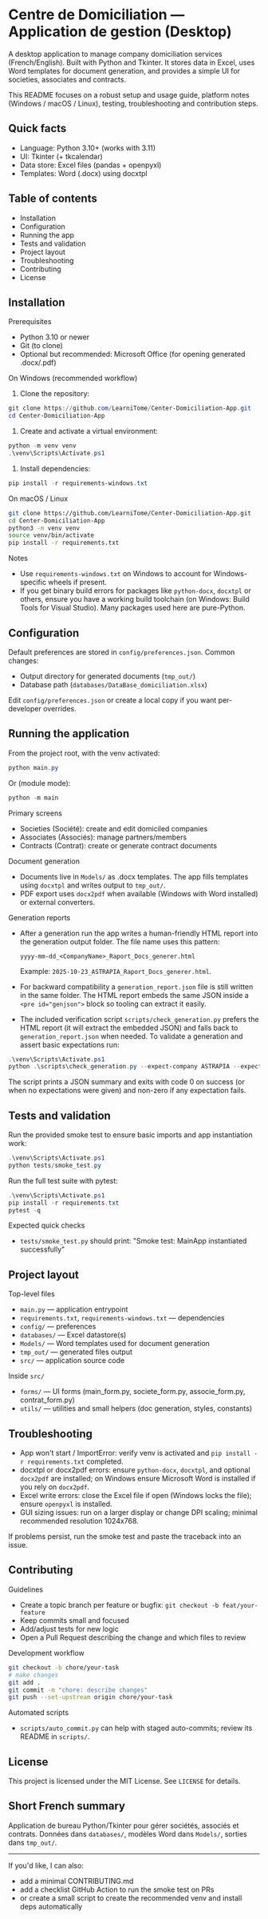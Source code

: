 ﻿# Centre de Domiciliation — Application de gestion (Desktop)

A desktop application to manage company domiciliation services (French/English). Built with Python and Tkinter. It stores data in Excel, uses Word templates for document generation, and provides a simple UI for societies, associates and contracts.

This README focuses on a robust setup and usage guide, platform notes (Windows / macOS / Linux), testing, troubleshooting and contribution steps.

## Quick facts

- Language: Python 3.10+ (works with 3.11)
- UI: Tkinter (+ tkcalendar)
- Data store: Excel files (pandas + openpyxl)
- Templates: Word (.docx) using docxtpl

## Table of contents

- Installation
- Configuration
- Running the app
- Tests and validation
- Project layout
- Troubleshooting
- Contributing
- License

## Installation

Prerequisites

- Python 3.10 or newer
- Git (to clone)
- Optional but recommended: Microsoft Office (for opening generated .docx/.pdf)

On Windows (recommended workflow)

1. Clone the repository:

```powershell
git clone https://github.com/LearniTome/Center-Domiciliation-App.git
cd Center-Domiciliation-App
```

1. Create and activate a virtual environment:

```powershell
python -m venv venv
.\venv\Scripts\Activate.ps1
```

1. Install dependencies:

```powershell
pip install -r requirements-windows.txt
```

On macOS / Linux

```bash
git clone https://github.com/LearniTome/Center-Domiciliation-App.git
cd Center-Domiciliation-App
python3 -m venv venv
source venv/bin/activate
pip install -r requirements.txt
```

Notes

- Use `requirements-windows.txt` on Windows to account for Windows-specific wheels if present.
- If you get binary build errors for packages like `python-docx`, `docxtpl` or others, ensure you have a working build toolchain (on Windows: Build Tools for Visual Studio). Many packages used here are pure-Python.

## Configuration

Default preferences are stored in `config/preferences.json`. Common changes:

- Output directory for generated documents (`tmp_out/`)
- Database path (`databases/DataBase_domiciliation.xlsx`)

Edit `config/preferences.json` or create a local copy if you want per-developer overrides.

## Running the application

From the project root, with the venv activated:

```powershell
python main.py
```

Or (module mode):

```powershell
python -m main
```

Primary screens

- Societies (Société): create and edit domiciled companies
- Associates (Associés): manage partners/members
- Contracts (Contrat): create or generate contract documents

Document generation

- Documents live in `Models/` as .docx templates. The app fills templates using `docxtpl` and writes output to `tmp_out/`.
- PDF export uses `docx2pdf` when available (Windows with Word installed) or external converters.

Generation reports

- After a generation run the app writes a human-friendly HTML report into the generation output folder. The file name uses this pattern:

  `yyyy-mm-dd_<CompanyName>_Raport_Docs_generer.html`

  Example: `2025-10-23_ASTRAPIA_Raport_Docs_generer.html`.

- For backward compatibility a `generation_report.json` file is still written in the same folder. The HTML report embeds the same JSON inside a `<pre id="genjson">` block so tooling can extract it easily.

- The included verification script `scripts/check_generation.py` prefers the HTML report (it will extract the embedded JSON) and falls back to `generation_report.json` when needed. To validate a generation and assert basic expectations run:

```powershell
.\venv\Scripts\Activate.ps1
python .\scripts\check_generation.py --expect-company ASTRAPIA --expect-associe "Abdeljalil"
```

The script prints a JSON summary and exits with code 0 on success (or when no expectations were given) and non-zero if any expectation fails.

## Tests and validation

Run the provided smoke test to ensure basic imports and app instantiation work:

```powershell
.\venv\Scripts\Activate.ps1
python tests/smoke_test.py
```

Run the full test suite with pytest:

```powershell
.\venv\Scripts\Activate.ps1
pip install -r requirements.txt
pytest -q
```

Expected quick checks

- `tests/smoke_test.py` should print: "Smoke test: MainApp instantiated successfully"

## Project layout

Top-level files

- `main.py` — application entrypoint
- `requirements.txt`, `requirements-windows.txt` — dependencies
- `config/` — preferences
- `databases/` — Excel datastore(s)
- `Models/` — Word templates used for document generation
- `tmp_out/` — generated files output
- `src/` — application source code

Inside `src/`

- `forms/` — UI forms (main_form.py, societe_form.py, associe_form.py, contrat_form.py)
- `utils/` — utilities and small helpers (doc generation, styles, constants)

## Troubleshooting

- App won't start / ImportError: verify venv is activated and `pip install -r requirements.txt` completed.
- docxtpl or docx2pdf errors: ensure `python-docx`, `docxtpl`, and optional `docx2pdf` are installed; on Windows ensure Microsoft Word is installed if you rely on `docx2pdf`.
- Excel write errors: close the Excel file if open (Windows locks the file); ensure `openpyxl` is installed.
- GUI sizing issues: run on a larger display or change DPI scaling; minimal recommended resolution 1024x768.

If problems persist, run the smoke test and paste the traceback into an issue.

## Contributing

Guidelines

- Create a topic branch per feature or bugfix: `git checkout -b feat/your-feature`
- Keep commits small and focused
- Add/adjust tests for new logic
- Open a Pull Request describing the change and which files to review

Development workflow

```bash
git checkout -b chore/your-task
# make changes
git add .
git commit -m "chore: describe changes"
git push --set-upstream origin chore/your-task
```

Automated scripts

- `scripts/auto_commit.py` can help with staged auto-commits; review its README in `scripts/`.

## License

This project is licensed under the MIT License. See `LICENSE` for details.

## Short French summary

Application de bureau Python/Tkinter pour gérer sociétés, associés et contrats. Données dans `databases/`, modèles Word dans `Models/`, sorties dans `tmp_out/`.

---

If you'd like, I can also:

- add a minimal CONTRIBUTING.md
- add a checklist GitHub Action to run the smoke test on PRs
- or create a small script to create the recommended venv and install deps automatically
